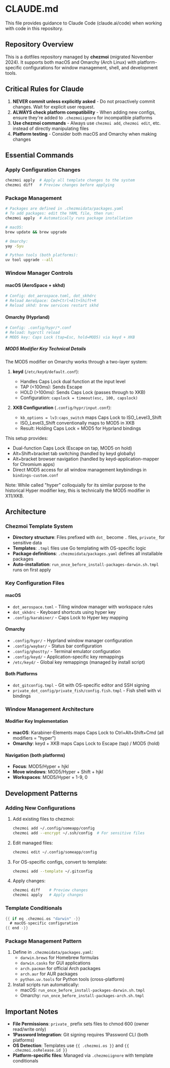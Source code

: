 # CLAUDE.md

This file provides guidance to Claude Code (claude.ai/code) when working with code in this repository.

## Repository Overview

This is a dotfiles repository managed by **chezmoi** (migrated November 2024). It supports both macOS and Omarchy (Arch Linux) with platform-specific configurations for window management, shell, and development tools.

## Critical Rules for Claude

1. **NEVER commit unless explicitly asked** - Do not proactively commit changes. Wait for explicit user request.
2. **ALWAYS check platform compatibility** - When adding new configs, ensure they're added to `.chezmoiignore` for incompatible platforms
3. **Use chezmoi commands** - Always use `chezmoi add`, `chezmoi edit`, etc. instead of directly manipulating files
4. **Platform testing** - Consider both macOS and Omarchy when making changes

## Essential Commands

### Apply Configuration Changes
```bash
chezmoi apply  # Apply all template changes to the system
chezmoi diff   # Preview changes before applying
```

### Package Management
```bash
# Packages are defined in .chezmoidata/packages.yaml
# To add packages: edit the YAML file, then run:
chezmoi apply  # Automatically runs package installation

# macOS:
brew update && brew upgrade

# Omarchy:
yay -Syu

# Python tools (both platforms):
uv tool upgrade --all
```

### Window Manager Controls

#### macOS (AeroSpace + skhd)
```bash
# Config: dot_aerospace.toml, dot_skhdrc
# Reload AeroSpace: Cmd+Ctrl+Alt+Shift+R
# Reload skhd: brew services restart skhd
```

#### Omarchy (Hyprland)
```bash
# Config: .config/hypr/*.conf
# Reload: hyprctl reload
# MOD5 key: Caps Lock (tap=Esc, hold=MOD5) via keyd + XKB
```

##### MOD5 Modifier Key Technical Details
The MOD5 modifier on Omarchy works through a two-layer system:

1. **keyd** (`/etc/keyd/default.conf`):
   - Handles Caps Lock dual function at the input level
   - TAP (<100ms): Sends Escape
   - HOLD (>100ms): Sends Caps Lock (passes through to XKB)
   - Configuration: `capslock = timeout(esc, 100, capslock)`

2. **XKB Configuration** (`.config/hypr/input.conf`):
   - `kb_options = lv3:caps_switch` maps Caps Lock to ISO_Level3_Shift
   - ISO_Level3_Shift conventionally maps to MOD5 in XKB
   - Result: Holding Caps Lock = MOD5 for Hyprland bindings

This setup provides:
- Dual-function Caps Lock (Escape on tap, MOD5 on hold)
- Alt+Shift+bracket tab switching (handled by keyd globally)
- Alt+bracket browser navigation (handled by keyd-application-mapper for Chromium apps)
- Direct MOD5 access for all window management keybindings in `bindings-custom.conf`

Note: While called "hyper" colloquially for its similar purpose to the historical Hyper modifier key, this is technically the MOD5 modifier in X11/XKB.

## Architecture

### Chezmoi Template System
- **Directory structure**: Files prefixed with `dot_` become `.` files, `private_` for sensitive data
- **Templates**: `.tmpl` files use Go templating with OS-specific logic
- **Package definitions**: `.chezmoidata/packages.yaml` defines all installable packages
- **Auto-installation**: `run_once_before_install-packages-darwin.sh.tmpl` runs on first apply

### Key Configuration Files

#### macOS
- `dot_aerospace.toml` - Tiling window manager with workspace rules
- `dot_skhdrc` - Keyboard shortcuts using hyper key
- `.config/karabiner/` - Caps Lock to Hyper key mapping

#### Omarchy
- `.config/hypr/` - Hyprland window manager configuration
- `.config/waybar/` - Status bar configuration
- `.config/ghostty/` - Terminal emulator configuration
- `.config/keyd/` - Application-specific key remappings
- `/etc/keyd/` - Global key remappings (managed by install script)

#### Both Platforms
- `dot_gitconfig.tmpl` - Git with OS-specific editor and SSH signing
- `private_dot_config/private_fish/config.fish.tmpl` - Fish shell with vi bindings

### Window Management Architecture

#### Modifier Key Implementation
- **macOS**: Karabiner-Elements maps Caps Lock to Ctrl+Alt+Shift+Cmd (all modifiers = "hyper")
- **Omarchy**: keyd + XKB maps Caps Lock to Escape (tap) / MOD5 (hold)

#### Navigation (both platforms)
- **Focus**: MOD5/Hyper + hjkl
- **Move windows**: MOD5/Hyper + Shift + hjkl
- **Workspaces**: MOD5/Hyper + 1-9, 0

## Development Patterns

### Adding New Configurations
1. Add existing files to chezmoi:
   ```bash
   chezmoi add ~/.config/someapp/config
   chezmoi add --encrypt ~/.ssh/config  # For sensitive files
   ```
2. Edit managed files:
   ```bash
   chezmoi edit ~/.config/someapp/config
   ```
3. For OS-specific configs, convert to template:
   ```bash
   chezmoi add --template ~/.gitconfig
   ```
4. Apply changes:
   ```bash
   chezmoi diff    # Preview changes
   chezmoi apply   # Apply changes
   ```

### Template Conditionals
```go
{{ if eq .chezmoi.os "darwin" -}}
  # macOS-specific configuration
{{ end -}}
```

### Package Management Pattern
1. Define in `.chezmoidata/packages.yaml`:
   - `darwin.brews` for Homebrew formulas
   - `darwin.casks` for GUI applications
   - `arch.pacman` for official Arch packages
   - `arch.aur` for AUR packages
   - `python.uv.tools` for Python tools (cross-platform)
2. Install scripts run automatically:
   - macOS: `run_once_before_install-packages-darwin.sh.tmpl`
   - Omarchy: `run_once_before_install-packages-arch.sh.tmpl`

## Important Notes

- **File Permissions**: `private_` prefix sets files to chmod 600 (owner read/write only)
- **1Password Integration**: Git signing requires 1Password CLI (both platforms)
- **OS Detection**: Templates use `{{ .chezmoi.os }}` and `{{ .chezmoi.osRelease.id }}`
- **Platform-specific files**: Managed via `.chezmoiignore` with template conditionals

